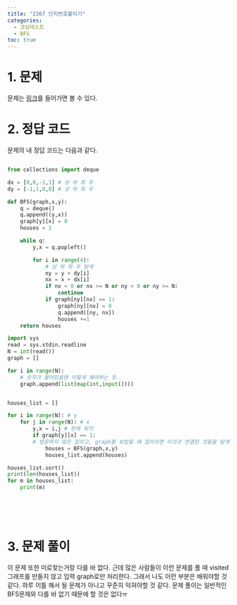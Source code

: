 ```yaml
---
title: "2267 단지번호붙이기"
categories:
  - 코딩테스트
  - BFS
toc: true
---
```

  
# 1. 문제

문제는 [링크](https://www.acmicpc.net/problem/2667)를 들어가면 볼 수 있다.

# 2. 정답 코드

문제의 내 정답 코드는 다음과 같다.

```python

from collections import deque

dx = [0,0,-1,1] # 상 하 좌 우
dy = [-1,1,0,0] # 상 하 좌 우

def BFS(graph,x,y):
    q = deque()
    q.append((y,x))
    graph[y][x] = 0
    houses = 1

    while q:
        y,x = q.popleft()

        for i in range(4):
            # 상 하 좌 우 탐색
            ny = y + dy[i]
            nx = x + dx[i]
            if nx < 0 or nx >= N or ny < 0 or ny >= N:
                continue
            if graph[ny][nx] == 1:
                graph[ny][nx] = 0
                q.append([ny, nx])
                houses +=1
    return houses

import sys
read = sys.stdin.readline
N = int(read())
graph = []

for i in range(N):
    # 숫자가 붙어있을땐 이렇게 해야하는 듯.
    graph.append(list(map(int,input())))


houses_list = []

for i in range(N): # y
    for j in range(N): # x
        y,x = i,j # 현재 위치
        if graph[y][x] == 1:
        # 방문하지 않은 집이고, graph를 보았을 때 집이라면 이것과 연결된 것들을 탐색해서(BFS발동) 번지수를 만들자.
            houses = BFS(graph,x,y)
            houses_list.append(houses)

houses_list.sort()
print(len(houses_list))
for m in houses_list:
    print(m)

```

<br/><br/><br/>

# 3. 문제 풀이

이 문제 또한 미로찾는거랑 다를 바 없다. 
근데 많은 사람들이 이런 문제를 풀 때 visited 그래프를 만들지 않고
입력 graph로만 처리한다. 그래서 나도 이런 부분은 배워야할 것 같다. 
하루 이틀 해서 될 문제가 아니고 꾸준히 익혀야할 것 같다. 문제 풀이는 일반적인 BFS문제와 다를 바 없기 때문에
할 것은 없다ㅠ 